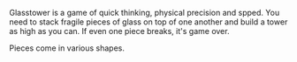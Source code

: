 Glasstower is a game of quick thinking, physical precision and spped. You need to stack fragile pieces of glass on top of one another and build a tower as high as you can. If even one piece breaks, it's game over. 

Pieces come in various shapes.
